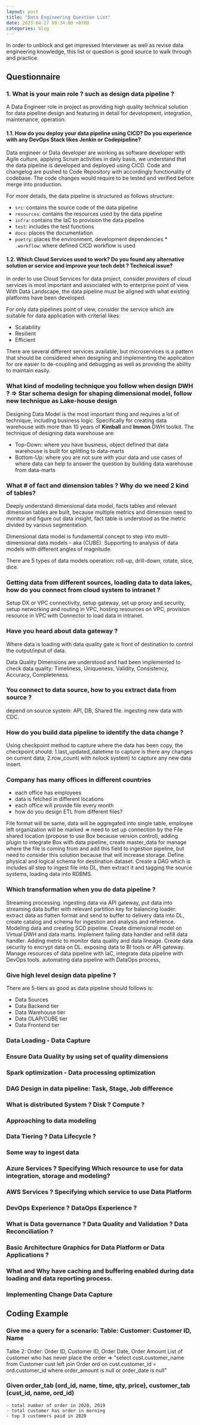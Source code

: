 ```yaml
---
layout: post
title: "Data Engineering Question List"
date: 2023-04-27 09:34:00 +0700
categories: blog
---
```


In order to unblock and get impressed Interviewer as well as revise data engineering knowledge, this list or question is good source to walk through and practice.

## Questionnaire

### 1. What is your main role ? such as design data pipeline ?

A Data Engineer role in project as providing high quality technical solution for data pipeline design and featuring in detail for development, integration, maintenance, operation.

#### 1.1. How do you deploy your data pipeline using CICD? Do you experience with any DevOps Stack likes Jenkin or Codepipeline?

Data engineer or Data developer are working as software developer with Agile culture, applying Scrum activities in daily basis, we understand that the data pipeline is developed and deployed using CICD. Code and changelog are pushed to Code Repository with accordingly functionality of codebase. The code changes would require to be tested and verified before merge into production.

For more details, the data pipeline is structured as follows structure:

* `src`: contains the source code of the data pipeline
* `resources`: contains the resources used by the data pipeline
* `infra`: contains the IaC to provision the data pipeline
* `test`: includes the test functions
* `docs`: places the documentation
* `poetry`: places the environment, development dependencies \* `.workflow`: where defined CICD workflow is used

#### 1.2. Which Cloud Services used to work? Do you found any alternative solution or service and improve your tech debt ? Technical issue?

In order to use Cloud Services for data project, consider providers of cloud services is most important and associated with to enterprise point of view. With Data Landscape, the data pipeline must be aligned with what existing platforms have been developed.

For only data pipelines point of view, consider the service which are suitable for data application with criterial likes:

* Scalability
* Resilient
* Efficient

There are several different services available, but microservices is a pattern that should be considered when designing and implementing the application for ore easier to de-coupling and debugging as well as providing the ability to maintain easily.

### What kind of modeling technique you follow when design DWH ? => Star schema design for shaping dimensional model, follow new technique as Lake-house design

Designing Data Model is the most important thing and requires a lot of technique, including business logic. Specifically for creating data warehouse with more than 10 years of **Kimball** and **Immon** DWH toolkit. The technique of designing data warehouse are:

* Top-Down: where you have business, object defined that data warehouse is built for splitting to data-marts
* Bottom-Up: where you are not sure with your data and use cases of where data can help to answer the question by building data warehouse from data-marts

### What # of fact and dimension tables ? Why do we need 2 kind of tables?

Deeply understand dimensional data model, facts tables and relevant dimension tables are built, because multiple metrics and dimension need to monitor and figure out data insight, fact table is understood as the metric divided by various segmentation.

Dimensional data model is fundamental concept to step into multi-dimensional data models - aka (CUBE). Supporting to analysis of data models with different angles of magnitude.

There are 5 types of data models operation: roll-up, drill-down, rotate, slice, dice.

### Getting data from different sources, loading data to data lakes, how do you connect from cloud system to intranet ?

Setup DX or VPC connectivity, setup gateway, set up proxy and security, setup networking and routing in VPC, hosting resources on VPC, provision resource in VPC with Connector to load data in intranet.
### Have you heard about data gateway ?

Where data is loading with data quality gate is front of destination to control the output/input of data.

Data Quality Dimensions are understood and had been implemented to check data quality: Timeliness, Uniqueness, Validity, Consistency, Accuracy, Completeness.

### You connect to data source, how to you extract data from source ?

depend on source system: API, DB, Shared file. ingesting new data with CDC.

### How do you build data pipeline to identify the data change ?

Using checkpoint method to capture where the data has been copy, the checkpoint should: 1.last_updated_datetime to capture is there any changes on current data; 2.row_count( with nolock system) to capture any new data insert.


### Company has many offices in different countries

  - each office has employees
  - data is fetched in different locations
  - each office will provide file every month
  - how do you design ETL from different files?


File format will be same, data will be aggregated into single table, employee left organization will be marked => need to set up connection by the File shared location (propose to use Box because version control), adding plugin to integrate Box with data pipeline, create master_data for manage where the file is coming from and add this field to ingestion pipeline, but need to consider this solution because that will increase storage. Define physical and logical schema for destination dataset. Create a DAG which is includes all step to ingest file into DL, then extract it and tagging the source systems, loading data into RDBMS.

### Which transformation when you do data pipeline ?

Streaming processing. ingesting data via API gateway, put data into streaming data buffer with relevant partition key for balancing loader. extract data as flatten format and send to buffer to delivery data into DL, create catalog and schema for ingestion and analysis and reference. Modeling data and creating SCD pipeline. Create dimensional model on Virtual DWH and data marts. Implement failing data handler and refill data handler. Adding metric to monitor data quality and data lineage. Create data security to encrypt data on DL. exposing data to BI tools or API gateway. Manage resources of data pipeline with IaC, integrate data pipeline with DevOps tools. automating data pipeline with DataOps process,

### Give high level design data pipeline ?

There are 5-tiers as good as data pipeline should follows is:

- Data Sources
- Data Backend tier
- Data Warehouse tier
- Data OLAP/CUBE tier
- Data Frontend tier

### Data Loading - Data Capture

### Ensure Data Quality by using set of quality dimensions

### Spark optimization - Data processing optimization

### DAG Design in data pipeline: Task, Stage, Job difference

### What is distributed System ? Disk ? Compute ?

### Approaching to data modeling

### Data Tiering ? Data Lifecycle ?

### Some way to ingest data

### Azure Services ? Specifying Which resource to use for data integration, storage and modeling?

### AWS Services ? Specifying which service to use Data Platform

### DevOps Experience ? DataOps Experience ?

### What is Data governance ? Data Quality and Validation ? Data Reconciliation ?

### Basic Architecture Graphics for Data Platform or Data Applications ?

### What and Why have caching and buffering enabled during data loading and data reporting process.

### Implementing Change Data Capture

## Coding Example

### Give me a query for a scenario: Table: Customer: Customer ID, Name

   Talbe 2: Order: Order ID, Customer ID, Order Date, Order Amount
   List of customer who has never place the order =>
   "select cust.customer_name
   from Customer cust
   left join Order ord on cust.customer_id = ord.customer_id
   where order_amount is null or order_date is null"

### Given order_tab (ord_id, name, time, qty, price), customer_tab (cust_id, name, ord_id)

    - total number of order in 2020, 2019
    - total customer has order in morning
    - top 3 customers paid in 2020